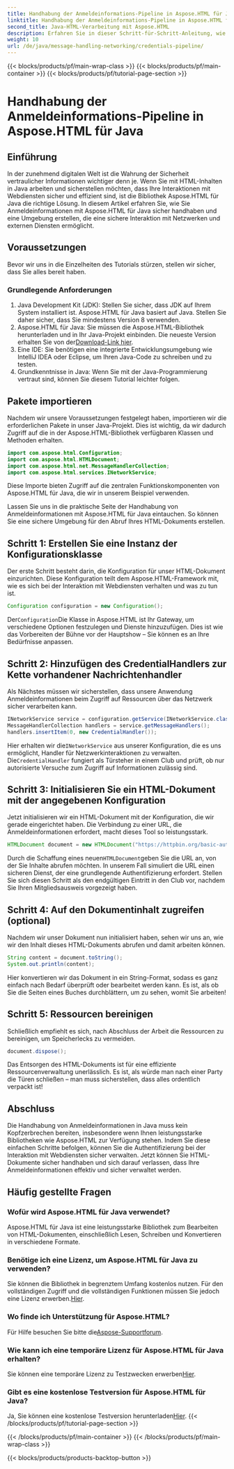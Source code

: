 ```yaml
---
title: Handhabung der Anmeldeinformations-Pipeline in Aspose.HTML für Java
linktitle: Handhabung der Anmeldeinformations-Pipeline in Aspose.HTML für Java
second_title: Java-HTML-Verarbeitung mit Aspose.HTML
description: Erfahren Sie in dieser Schritt-für-Schritt-Anleitung, wie Sie Anmeldeinformationen mit Aspose.HTML für Java sicher handhaben. Entdecken Sie wichtige Tipps und bewährte Methoden.
weight: 10
url: /de/java/message-handling-networking/credentials-pipeline/
---
```


{{< blocks/products/pf/main-wrap-class >}}
{{< blocks/products/pf/main-container >}}
{{< blocks/products/pf/tutorial-page-section >}}

# Handhabung der Anmeldeinformations-Pipeline in Aspose.HTML für Java

## Einführung
In der zunehmend digitalen Welt ist die Wahrung der Sicherheit vertraulicher Informationen wichtiger denn je. Wenn Sie mit HTML-Inhalten in Java arbeiten und sicherstellen möchten, dass Ihre Interaktionen mit Webdiensten sicher und effizient sind, ist die Bibliothek Aspose.HTML für Java die richtige Lösung. In diesem Artikel erfahren Sie, wie Sie Anmeldeinformationen mit Aspose.HTML für Java sicher handhaben und eine Umgebung erstellen, die eine sichere Interaktion mit Netzwerken und externen Diensten ermöglicht.
## Voraussetzungen
Bevor wir uns in die Einzelheiten des Tutorials stürzen, stellen wir sicher, dass Sie alles bereit haben. 
### Grundlegende Anforderungen
1. Java Development Kit (JDK): Stellen Sie sicher, dass JDK auf Ihrem System installiert ist. Aspose.HTML für Java basiert auf Java. Stellen Sie daher sicher, dass Sie mindestens Version 8 verwenden.
2.  Aspose.HTML für Java: Sie müssen die Aspose.HTML-Bibliothek herunterladen und in Ihr Java-Projekt einbinden. Die neueste Version erhalten Sie von der[Download-Link hier](https://releases.aspose.com/html/java/).
3. Eine IDE: Sie benötigen eine integrierte Entwicklungsumgebung wie IntelliJ IDEA oder Eclipse, um Ihren Java-Code zu schreiben und zu testen.
4. Grundkenntnisse in Java: Wenn Sie mit der Java-Programmierung vertraut sind, können Sie diesem Tutorial leichter folgen.
## Pakete importieren
Nachdem wir unsere Voraussetzungen festgelegt haben, importieren wir die erforderlichen Pakete in unser Java-Projekt. Dies ist wichtig, da wir dadurch Zugriff auf die in der Aspose.HTML-Bibliothek verfügbaren Klassen und Methoden erhalten.
```java
import com.aspose.html.Configuration;
import com.aspose.html.HTMLDocument;
import com.aspose.html.net.MessageHandlerCollection;
import com.aspose.html.services.INetworkService;
```
Diese Importe bieten Zugriff auf die zentralen Funktionskomponenten von Aspose.HTML für Java, die wir in unserem Beispiel verwenden.

Lassen Sie uns in die praktische Seite der Handhabung von Anmeldeinformationen mit Aspose.HTML für Java eintauchen. So können Sie eine sichere Umgebung für den Abruf Ihres HTML-Dokuments erstellen.
## Schritt 1: Erstellen Sie eine Instanz der Konfigurationsklasse
Der erste Schritt besteht darin, die Konfiguration für unser HTML-Dokument einzurichten. Diese Konfiguration teilt dem Aspose.HTML-Framework mit, wie es sich bei der Interaktion mit Webdiensten verhalten und was zu tun ist.
```java
Configuration configuration = new Configuration();
```
 Der`Configuration`Die Klasse in Aspose.HTML ist Ihr Gateway, um verschiedene Optionen festzulegen und Dienste hinzuzufügen. Dies ist wie das Vorbereiten der Bühne vor der Hauptshow – Sie können es an Ihre Bedürfnisse anpassen.
## Schritt 2: Hinzufügen des CredentialHandlers zur Kette vorhandener Nachrichtenhandler
Als Nächstes müssen wir sicherstellen, dass unsere Anwendung Anmeldeinformationen beim Zugriff auf Ressourcen über das Netzwerk sicher verarbeiten kann.
```java
INetworkService service = configuration.getService(INetworkService.class);
MessageHandlerCollection handlers = service.getMessageHandlers();
handlers.insertItem(0, new CredentialHandler());
```
 Hier erhalten wir die`INetworkService` aus unserer Konfiguration, die es uns ermöglicht, Handler für Netzwerkinteraktionen zu verwalten. Die`CredentialHandler` fungiert als Türsteher in einem Club und prüft, ob nur autorisierte Versuche zum Zugriff auf Informationen zulässig sind.
## Schritt 3: Initialisieren Sie ein HTML-Dokument mit der angegebenen Konfiguration
Jetzt initialisieren wir ein HTML-Dokument mit der Konfiguration, die wir gerade eingerichtet haben. Die Verbindung zu einer URL, die Anmeldeinformationen erfordert, macht dieses Tool so leistungsstark.
```java
HTMLDocument document = new HTMLDocument("https://httpbin.org/basic-auth/username/securelystoredpassword", Konfiguration);
```
 Durch die Schaffung eines neuen`HTMLDocument`geben Sie die URL an, von der Sie Inhalte abrufen möchten. In unserem Fall simuliert die URL einen sicheren Dienst, der eine grundlegende Authentifizierung erfordert. Stellen Sie sich diesen Schritt als den endgültigen Eintritt in den Club vor, nachdem Sie Ihren Mitgliedsausweis vorgezeigt haben.
## Schritt 4: Auf den Dokumentinhalt zugreifen (optional)
Nachdem wir unser Dokument nun initialisiert haben, sehen wir uns an, wie wir den Inhalt dieses HTML-Dokuments abrufen und damit arbeiten können.
```java
String content = document.toString();
System.out.println(content);
```
Hier konvertieren wir das Dokument in ein String-Format, sodass es ganz einfach nach Bedarf überprüft oder bearbeitet werden kann. Es ist, als ob Sie die Seiten eines Buches durchblättern, um zu sehen, womit Sie arbeiten!
## Schritt 5: Ressourcen bereinigen
Schließlich empfiehlt es sich, nach Abschluss der Arbeit die Ressourcen zu bereinigen, um Speicherlecks zu vermeiden.
```java
document.dispose();
```
Das Entsorgen des HTML-Dokuments ist für eine effiziente Ressourcenverwaltung unerlässlich. Es ist, als würde man nach einer Party die Türen schließen – man muss sicherstellen, dass alles ordentlich verpackt ist!
## Abschluss
Die Handhabung von Anmeldeinformationen in Java muss kein Kopfzerbrechen bereiten, insbesondere wenn Ihnen leistungsstarke Bibliotheken wie Aspose.HTML zur Verfügung stehen. Indem Sie diese einfachen Schritte befolgen, können Sie die Authentifizierung bei der Interaktion mit Webdiensten sicher verwalten. Jetzt können Sie HTML-Dokumente sicher handhaben und sich darauf verlassen, dass Ihre Anmeldeinformationen effektiv und sicher verwaltet werden.

## Häufig gestellte Fragen
### Wofür wird Aspose.HTML für Java verwendet?
Aspose.HTML für Java ist eine leistungsstarke Bibliothek zum Bearbeiten von HTML-Dokumenten, einschließlich Lesen, Schreiben und Konvertieren in verschiedene Formate.
### Benötige ich eine Lizenz, um Aspose.HTML für Java zu verwenden?
 Sie können die Bibliothek in begrenztem Umfang kostenlos nutzen. Für den vollständigen Zugriff und die vollständigen Funktionen müssen Sie jedoch eine Lizenz erwerben.[Hier](https://purchase.aspose.com/buy).
### Wo finde ich Unterstützung für Aspose.HTML?
 Für Hilfe besuchen Sie bitte die[Aspose-Supportforum](https://forum.aspose.com/c/html/29).
### Wie kann ich eine temporäre Lizenz für Aspose.HTML für Java erhalten?
 Sie können eine temporäre Lizenz zu Testzwecken erwerben[Hier](https://purchase.aspose.com/temporary-license/).
### Gibt es eine kostenlose Testversion für Aspose.HTML für Java?
 Ja, Sie können eine kostenlose Testversion herunterladen[Hier](https://releases.aspose.com/).
{{< /blocks/products/pf/tutorial-page-section >}}

{{< /blocks/products/pf/main-container >}}
{{< /blocks/products/pf/main-wrap-class >}}

{{< blocks/products/products-backtop-button >}}
